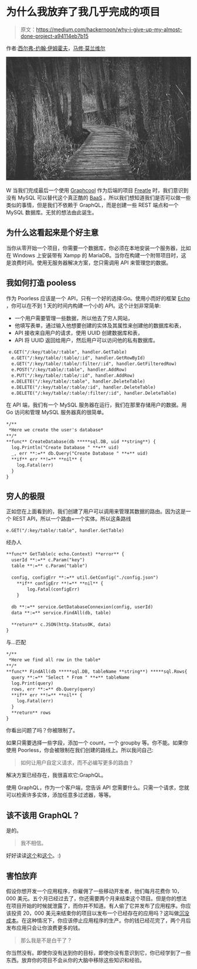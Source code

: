 # 为什么我放弃了我几乎完成的项目

> 原文：<https://medium.com/hackernoon/why-i-give-up-my-almost-done-project-a94114eb7b15>

作者:[西尔弗-约翰·伊姆霍夫](https://medium.com/u/85a8e65ba563?source=post_page-----a94114eb7b15--------------------------------)，[马修·莫兰维尔](https://medium.com/u/9af9bace60e5?source=post_page-----a94114eb7b15--------------------------------)

![](img/af80a09637aff858f78fb567484c2855.png)

W 当我们完成最后一个使用 [Graphcool](https://www.graph.cool/) 作为后端的项目 [Freatle](https://freatle.com/) 时，我们意识到没有 MySQL 可以替代这个真正酷的 [BaaS](https://de.wikipedia.org/wiki/Backend_as_a_Service) 。所以我们想知道我们是否可以做一些类似的事情，但是我们不依赖于 GraphQL，而是创建一些 REST 端点和一个 MySQL 数据库。无贫的想法由此诞生。

## **为什么这看起来是个好主意**

当你从零开始一个项目，你需要一个数据库，你必须在本地安装一个服务器，比如在 Windows 上安装带有 Xampp 的 MariaDB。当你在构建一个附带项目时，这是浪费时间。使用无服务器解决方案，您只需调用 API 来管理您的数据。

## **我如何打造 pooless**

作为 Poorless 应该是一个 API，只有一个好的选择:Go。使用小而好的框架 [Echo](https://echo.labstack.com/) ，你可以在不到 1 天的时间内构建一个小的 API。这个计划非常简单:

*   一个用户需要管理一些数据，所以他去了穷人网站，
*   他填写表单，通过输入他想要创建的实体及其属性来创建他的数据库和表，
*   API 接收来自用户的请求，使用 UUID 创建数据库和表，
*   API 将 UUID 返回给用户，然后用户可以访问他的私有数据库。

```
 e.GET("/:key/table/:table", handler.GetTable)
  e.GET("/:key/table/:table/:id", handler.GetRowById)    
  e.GET("/:key/table/:table/:filter/:id", handler.GetFilteredRow) 
  e.POST("/:key/table/:table", handler.AddRow)
  e.PUT("/:key/table/:table/:id", handler.AddRow)  
  e.DELETE("/:key/table/:table", handler.DeleteTable)
  e.DELETE("/:key/table/:table/:id", handler.DeleteTable)
  e.DELETE("/:key/table/:table/:filter/:id", handler.DeleteTable)
```

在 API 端，我们有一个 MySQL 服务器在运行，我们在那里存储用户的数据。用 Go 访问和管理 MySQL 服务器真的很简单。

```
*/**
 *Here we create the user's database*
**/*
**func** CreateDatabase(db *****sql.DB, uid **string**) {
  log.Println("Create Database " **+** uid)
  _, err **:=** db.Query("Create Database " **+** uid)
  **if** err **!=** **nil** {
    log.Fatal(err)
  }
}
```

## **穷人的极限**

正如您在上面看到的，我们创建了用户可以调用来管理其数据的路由。因为这是一个 REST API，所以一个路由=一个实体。所以这条路线

```
e.GET("/:key/table/:table", handler.GetTable)
```

经办人

```
**func** GetTable(c echo.Context) **error** {  
  userId **:=** c.Param("key")
  table **:=** c.Param("table")

  config, configErr **:=** util.GetConfig("./config.json")
	**if** configErr **!=** **nil** {
		log.Fatal(configErr)
	}

  db **:=** service.GetDatabaseConnexion(config, userId)
  data **:=** service.FindAll(db, table)

  **return** c.JSON(http.StatusOK, data)
}
```

与...匹配

```
*/**
 *Here we find all row in the table*
**/*
**func** FindAll(db *****sql.DB, tableName **string**) *****sql.Rows{
  query **:=** "Select * From " **+** tableName
  log.Print(query)
  rows, err **:=** db.Query(query)
  **if** err **!=** **nil** {
    log.Fatal(err)
  }
  **return** rows
}
```

你看出问题了吗？你被限制了。

如果只需要选择一些字段，添加一个 count，一个 groupby 等。你不能。如果你使用 Poorless，你会被限制在我们创建的路线上。所以我问自己:

> 如何让用户自定义请求，而不必编写更多的路由？

解决方案已经存在，我很喜欢它:GraphQL。

使用 GraphQL，作为一个客户端，您告诉 API 您需要什么。只需一个请求，您就可以检索许多实体，添加任意多过滤器，等等。

## **该不该用 GraphQL？**

是的。

> 我不相信。

好好读读[这个](https://codeburst.io/test-is-graphql-right-for-you-21a7a4858769)和[这个](https://hackernoon.com/how-to-build-a-good-side-project-5ae8ecf3a6d8)。:)

## 害怕放弃

假设你想开发一个应用程序，你雇佣了一些移动开发者，他们每月花费你 10，000 美元。五个月已经过去了，你还需要两个月来结束这个项目。但是你的想法在项目开始的时候就泄露了，而你并不知道。有人偷了它并发布了应用程序。你应该投资 20，000 美元来结束你的项目以发布一个已经存在的应用吗？这叫做[沉没成本](https://en.wikipedia.org/wiki/Sunk_cost)。在这种情况下，你应该停止应用程序的生产。你的钱已经花完了，两个月后发布应用只会让你浪费更多的钱。

> 那么我是不是白干了？

你当然没有。即使你没有达到你的目标，即使你没有意识到它，你已经学到了一些东西。放弃你的项目不会从你的大脑中移除这些知识和经验。